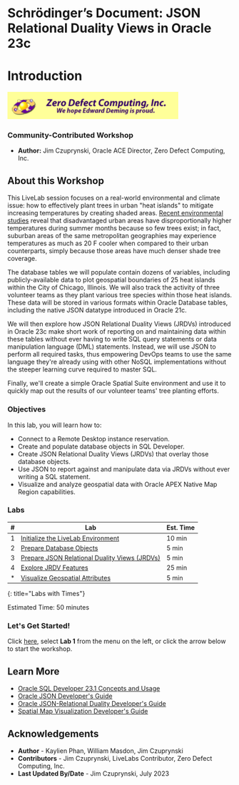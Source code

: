 # Schrödinger’s Document: JSON Relational Duality Views in Oracle 23c

# Introduction

![Logo](images/ZDCLogo.png)

### Community-Contributed Workshop

* **Author:** Jim Czuprynski, Oracle ACE Director, Zero Defect Computing, Inc.

## About this Workshop

This LiveLab session focuses on a real-world environmental and climate issue: how to effectively plant trees in urban "heat islands" to mitigate increasing temperatures by creating shaded areas. [Recent environmental studies](https://docs.oracle.com/ReplaceThisLink.html) reveal that disadvantaged urban areas have disproportionally higher temperatures during summer months because so few trees exist; in fact, suburban areas of the same metropolitan geographies may experience temperatures as much as 20 F cooler when compared to their urban counterparts, simply because those areas have much denser shade tree coverage.

The database tables we will populate contain dozens of variables, including publicly-available data to plot geospatial boundaries of 25 heat islands within the City of Chicago, Illinois. We will also track the activity of three volunteer teams as they plant various tree species within those heat islands. These data will be stored in various formats within Oracle Database tables, including the native JSON datatype introduced in Oracle 21c.

We will then explore how JSON Relational Duality Views (JRDVs) introduced in Oracle 23c make short work of reporting on and maintaining data within these tables without ever having to write SQL query statements or data manipulation language (DML) statements. Instead, we will use JSON to perform all required tasks, thus empowering DevOps teams to use the same language they're already using with other NoSQL implementations without the steeper learning curve required to master SQL.

Finally, we'll create a simple Oracle Spatial Suite environment and use it to quickly map out the results of our volunteer teams' tree planting efforts.

### Objectives

In this lab, you will learn how to:

* Connect to a Remote Desktop instance reservation.
* Create and populate database objects in SQL Developer.
* Create JSON Relational Duality Views (JRDVs) that overlay those database objects. 
* Use JSON to report against and manipulate data via JRDVs without ever writing a SQL statement.
* Visualize and analyze geospatial data with Oracle APEX Native Map Region capabilities.

### Labs

| # | Lab | Est. Time |
| --- | --- | --- |
| 1 | [Initialize the LiveLab Environment](?lab=initalize_livelabs_environment) | 10 min |
| 2 | [Prepare Database Objects](?lab=prepare-database-objects) | 5 min |
| 3 | [Prepare JSON Relational Duality Views (JRDVs)](?lab=prepare-jrdvs) | 5 min |
| 4 | [Explore JRDV Features](?lab=explore-jrdvs) | 25 min |
| * | [Visualize Geospatial Attributes](?lab=visualize-jrdvs) | 5 min |
{: title="Labs with Times"}

Estimated Time: 50 minutes

### Let's Get Started!

Click [here](?lab=initalize_livelabs_environment), select **Lab 1** from the menu on the left, or click the arrow below to start the workshop.

## Learn More

* [Oracle SQL Developer 23.1 Concepts and Usage](https://docs.oracle.com/en/database/oracle/sql-developer/23.1/rptug/sql-developer-concepts-usage.html)
* [Oracle JSON Developer's Guide](https://docs.oracle.com/en/database/oracle/oracle-database/23/adjsn/)
* [Oracle JSON-Relational Duality Developer's Guide](https://docs.oracle.com/en/database/oracle/oracle-database/23/jsnvu/)
* [Spatial Map Visualization Developer's Guide](https://docs.oracle.com/en/database/oracle/oracle-database/23/jimpv/)

## Acknowledgements
* **Author** - Kaylien Phan, William Masdon, Jim Czuprynski
* **Contributors** - Jim Czuprynski, LiveLabs Contributor, Zero Defect Computing, Inc.
* **Last Updated By/Date** - Jim Czuprynski, July 2023
